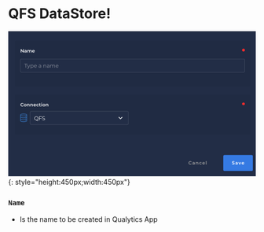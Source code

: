 # QFS DataStore!

![Screenshot](../assets/datastores/qfs/create-datastore.png){: style="height:450px;width:450px"}

### `Name`

* Is the name to be created in Qualytics App